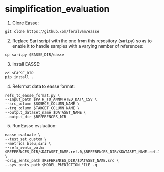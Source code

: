 # simplification_evaluation

1. Clone Easse:

```
git clone https://github.com/feralvam/easse
```

2. Replace Sari script with the one from this repository (sari.py) so as to enable it to handle samples with a varying number of references:
```
cp sari.py $EASSE_DIR/easse
```

3. Install EASSE:
```
cd $EASSE_DIR
pip install .
```

4. Reformat data to easse format:
```
refs_to_easse_format.py \
--input_path $PATH_TO_ANNOTATED_DATA_CSV \
--src_column $SOURCE_COLUMN_NAME \
--trg_column $TARGET_COLUMN_NAME \
--output_dataset_name $DATASET_NAME \
--output_dir $REFERENCES_DIR
```
5. Run Easse evaluation:
```
easse evaluate \
--test_set custom \
--metrics bleu,sari \
--refs_sents_paths $REFERENCES_DIR/$DATASET_NAME.ref.0,$REFERENCES_DIR/$DATASET_NAME.ref.1,$REFERENCES_DIR/$DATASET_NAME.ref.2,$REFERENCES_DIR/$DATASET_NAME.ref.3,$REFERENCES_DIR/$DATASET_NAME.ref.4,$REFERENCES_DIR/$DATASET_NAME.ref.5,$REFERENCES_DIR/$DATASET_NAME.ref.6,$REFERENCES_DIR/$DATASET_NAME.ref.7,$REFERENCES_DIR/$DATASET_NAME.ref.8,$REFERENCES_DIR/$DATASET_NAME.ref.9,$REFERENCES_DIR/$DATASET_NAME.ref.10,$REFERENCES_DIR/$DATASET_NAME.ref.11,$REFERENCES_DIR/$DATASET_NAME.ref.12,$REFERENCES_DIR/$DATASET_NAME.ref.13,$REFERENCES_DIR/$DATASET_NAME.ref.14,$REFERENCES_DIR/$DATASET_NAME.ref.15,$REFERENCES_DIR/$DATASET_NAME.ref.16,$REFERENCES_DIR/$DATASET_NAME.ref.17,$REFERENCES_DIR/$DATASET_NAME.ref.18,$REFERENCES_DIR/$DATASET_NAME.ref.19,$REFERENCES_DIR/$DATASET_NAME.ref.20  \
-orig_sents_path $REFERENCES_DIR/$DATASET_NAME.src \
--sys_sents_path $MODEL_PREDICTION_FILE -q
```

